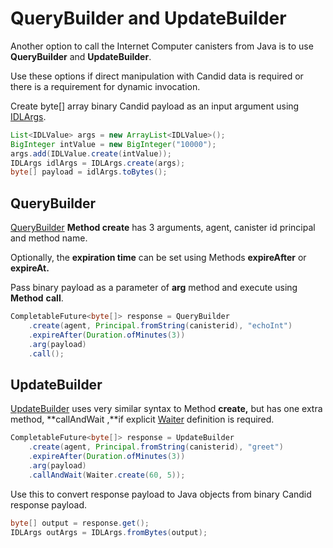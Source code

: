 # QueryBuilder and UpdateBuilder

Another option to call the Internet Computer canisters from Java is to use **QueryBuilder** and **UpdateBuilder**.&#x20;

Use these options if direct manipulation with Candid data is required or there is a requirement for dynamic invocation.

Create byte\[] array binary Candid payload as an input argument using [IDLArgs](using-idlargs.md).

```java
List<IDLValue> args = new ArrayList<IDLValue>();
BigInteger intValue = new BigInteger("10000");
args.add(IDLValue.create(intValue));
IDLArgs idlArgs = IDLArgs.create(args);
byte[] payload = idlArgs.toBytes();
```

## QueryBuilder

[QueryBuilder](https://github.com/ic4j/ic4j-agent/blob/master/src/main/java/org/ic4j/agent/QueryBuilder.java) **Method create** has 3 arguments, agent, canister id principal and method name.&#x20;

Optionally, the **expiration time** can be set using Methods **expireAfter** or **expireAt.**&#x20;

Pass binary payload as a parameter of **arg** method and execute using **Method** **call**.

```java
CompletableFuture<byte[]> response = QueryBuilder
	.create(agent, Principal.fromString(canisterid), "echoInt")
	.expireAfter(Duration.ofMinutes(3))
	.arg(payload)
	.call();
```

## UpdateBuilder

[UpdateBuilder](https://github.com/ic4j/ic4j-agent/blob/master/src/main/java/org/ic4j/agent/UpdateBuilder.java) uses very similar syntax to Method **create,** but has one extra method, **callAndWait ,**if explicit [Waiter](https://github.com/ic4j/ic4j-agent/blob/master/src/main/java/org/ic4j/agent/Waiter.java) definition is required.

```java
CompletableFuture<byte[]> response = UpdateBuilder
	.create(agent, Principal.fromString(canisterid), "greet")
	.expireAfter(Duration.ofMinutes(3))
	.arg(payload)
	.callAndWait(Waiter.create(60, 5));
```

Use this to convert response payload to Java objects from binary Candid response payload.

```java
byte[] output = response.get();
IDLArgs outArgs = IDLArgs.fromBytes(output);
```
